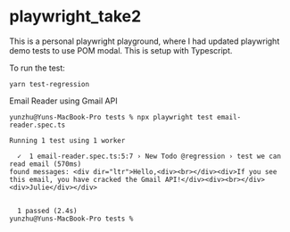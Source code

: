 # playwright_take2

This is a personal playwright playground, where I had updated playwright demo tests to use POM modal.
This is setup with Typescript.

To run the test:

```
yarn test-regression
```

Email Reader using Gmail API

```
yunzhu@Yuns-MacBook-Pro tests % npx playwright test email-reader.spec.ts

Running 1 test using 1 worker

  ✓  1 email-reader.spec.ts:5:7 › New Todo @regression › test we can read email (570ms)
found messages: <div dir="ltr">Hello,<div><br></div><div>If you see this email, you have cracked the Gmail API!</div><div><br></div><div>Julie</div></div>


  1 passed (2.4s)
yunzhu@Yuns-MacBook-Pro tests %
```
